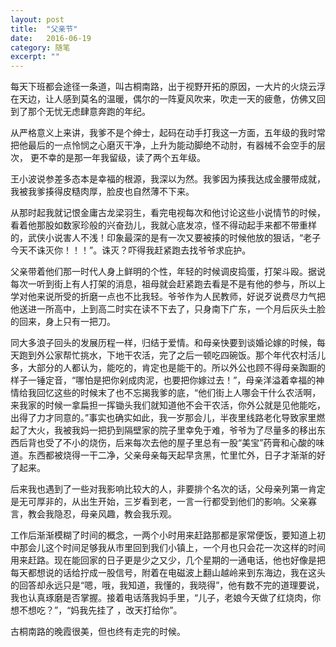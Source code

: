 ```yaml
---
layout: post
title:  "父亲节"
date:   2016-06-19
category: 随笔
excerpt: ""
---
```


每天下班都会途径一条道，叫古桐南路，出于视野开拓的原因，一大片的火烧云浮在天边，让人感到莫名的温暖，偶尔的一阵夏风吹来，吹走一天的疲惫，仿佛又回到了那个无忧无虑肆意奔跑的年纪。

从严格意义上来讲，我爹不是个绅士，起码在动手打我这一方面，五年级的我时常把他最后的一点怜悯之心磨灭干净，上升为能动脚绝不动肘，有器械不会空手的层次， 更不幸的是那一年我留级，读了两个五年级。

王小波说参差多态本是幸福的根源，我深以为然。我爹因为揍我达成金腰带成就，我被我爹揍得皮糙肉厚，脸皮也自然薄不下来。

从那时起我就记恨金庸古龙梁羽生，看完电视每次和他讨论这些小说情节的时候，看着他那股如数家珍般的兴奋劲儿，我就心底发凉，怪不得动起手来都不带重样的，武侠小说害人不浅！印象最深的是有一次又要被揍的时候他放的狠话，“老子今天不诛灭你！！！”。诛灭？吓得我赶紧跑去找爷爷求庇护。

父亲带着他们那一时代人身上鲜明的个性，年轻的时候调皮捣蛋，打架斗殴。据说每次一听到街上有人打架的消息，祖母就会赶紧跑去看是不是有他的参与，所以上学对他来说所受的折磨一点也不比我轻。爷爷作为人民教师，好说歹说费尽力气把他送进一所高中，上到高二时实在读不下去了，只身南下广东，一个月后灰头土脸的回来，身上只有一把刀。

同大多浪子回头的发展历程一样，归结于爱情。和母亲快要到谈婚论嫁的时候，每天跑到外公家帮忙挑水，下地干农活，完了之后一顿吃四碗饭。那个年代农村活儿多，大部分的人都认为，能吃的，肯定也是能干的。所以外公也顾不得母亲踟蹰的样子一锤定音，“哪怕是把你剁成肉泥，也要把你嫁过去！”，母亲洋溢着幸福的神情给我回忆这些的时候末了也不忘揭我爹的底，“他们街上人哪会干什么农活啊，来我家的时候一拿扁担一挥锄头我们就知道他不会干农活，你外公就是见他能吃，出得了力才同意的。”事实也确实如此，我一岁那会儿，半夜里线路老化导致家里燃起了大火，我被我妈一把扔到隔壁家的院子里幸免于难，爷爷为了尽量多的移出东西后背也受了不小的烧伤，后来每次去他的屋子里总有一股“美宝”药膏和心酸的味道。东西都被烧得一干二净，父亲母亲每天起早贪黑，忙里忙外，日子才渐渐的好了起来。

后来我也遇到了一些对我影响比较大的人，非要排个名次的话，父母亲列第一肯定是无可厚非的，从出生开始，三岁看到老，一言一行都受到他们的影响。父亲寡言，教会我隐忍，母亲风趣，教会我乐观。

工作后渐渐模糊了时间的概念，一两个小时用来赶路那都是家常便饭，要知道上初中那会儿这个时间足够我从市里回到我们小镇上，一个月也只会花一次这样的时间用来赶路。现在能回家的日子更是少之又少，几个星期的一通电话，他也好像是把每天都想说的话给拧成一股信号，附着在电磁波上翻山越岭来到东海边，我在这头的回答却永远只是“嗯，哦，我知道，我懂的，我晓得”，他有数不完的道理要说，我也认真琢磨是否掌握。接着电话落我妈手里，“儿子，老娘今天做了红烧肉，你想不想吃？”，“妈我先挂了 ，改天打给你”。

古桐南路的晚霞很美，但也终有走完的时候。
